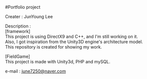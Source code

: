 #Portfolio project

Creater : JunYoung Lee

Description :  
[framework]  
This project is using DirectX9 and C++, and I'm still working on it.  
Also, I got inspiration from the Unity3D engine's architecture model.  
This repository is created for showing my work.  

[FieldGame]  
This project is made with Unity3d, PHP and mySQL.  

e-mail : june7250@naver.com
